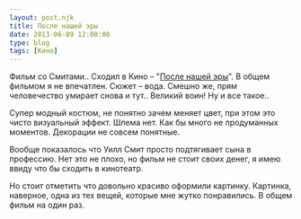 ```yaml
---
layout: post.njk
title: После нашей эры
date: 2013-06-09 12:00:00
type: blog
tags: [Кино]
---
```


Фильм со Смитами.. Сходил в Кино – "[После нашей эры](http://www.kinopoisk.ru/film/577285/)". В общем фильмом я не впечатлен.   Сюжет – вода. Смешно же, прям человечество умирает снова и тут.. Великий воин! Ну и все такое.. 

Супер модный костюм, не понятно зачем меняет цвет, при этом это чисто визуальный эффект. Шлема нет. Как бы много не продуманных моментов. Декорации не совсем понятные.

Вообще показалось что Уилл Смит просто подтягивает сына в профессию. Нет это не плохо, но фильм не стоит своих денег, я имею ввиду что бы сходить в кинотеатр.

Но стоит отметить что довольно красиво оформили картинку. Картинка, наверное, одна из тех вещей, которые мне жутко понравились. В общем фильм на один раз. 
